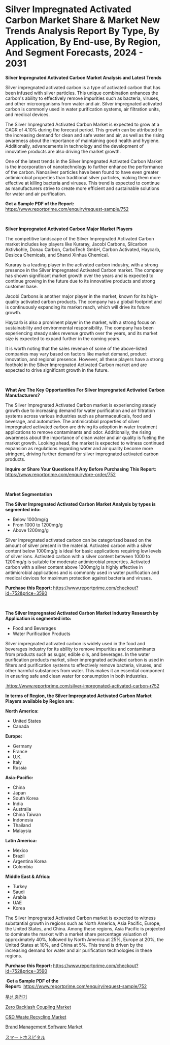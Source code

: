 <p><h1>Silver Impregnated Activated Carbon Market Share & Market New Trends Analysis Report By Type, By Application, By End-use, By Region, And Segment Forecasts, 2024 - 2031</h1></p><p><strong>Silver Impregnated Activated Carbon Market Analysis and Latest Trends</strong></p>
<p><p>Silver impregnated activated carbon is a type of activated carbon that has been infused with silver particles. This unique combination enhances the carbon's ability to effectively remove impurities such as bacteria, viruses, and other microorganisms from water and air. Silver impregnated activated carbon is commonly used in water purification systems, air filtration units, and medical devices.</p><p>The Silver Impregnated Activated Carbon Market is expected to grow at a CAGR of 4.10% during the forecast period. This growth can be attributed to the increasing demand for clean and safe water and air, as well as the rising awareness about the importance of maintaining good health and hygiene. Additionally, advancements in technology and the development of innovative products are also driving the market growth.</p><p>One of the latest trends in the Silver Impregnated Activated Carbon Market is the incorporation of nanotechnology to further enhance the performance of the carbon. Nanosilver particles have been found to have even greater antimicrobial properties than traditional silver particles, making them more effective at killing bacteria and viruses. This trend is expected to continue as manufacturers strive to create more efficient and sustainable solutions for water and air purification.</p></p>
<p><strong>Get a Sample PDF of the Report:&nbsp;</strong> <a href="https://www.reportprime.com/enquiry/request-sample/752">https://www.reportprime.com/enquiry/request-sample/752</a></p>
<p>&nbsp;</p>
<p><strong>Silver Impregnated Activated Carbon Major Market Players</strong></p>
<p><p>The competitive landscape of the Silver Impregnated Activated Carbon market includes key players like Kuraray, Jacobi Carbons, Silcarbon Aktivkohle, Donau Carbon, CarboTech GmbH, Carbon Activated, Haycarb, Desicca Chemicals, and Shanxi Xinhua Chemical.</p><p>Kuraray is a leading player in the activated carbon industry, with a strong presence in the Silver Impregnated Activated Carbon market. The company has shown significant market growth over the years and is expected to continue growing in the future due to its innovative products and strong customer base.</p><p>Jacobi Carbons is another major player in the market, known for its high-quality activated carbon products. The company has a global footprint and is continuously expanding its market reach, which will drive its future growth.</p><p>Haycarb is also a prominent player in the market, with a strong focus on sustainability and environmental responsibility. The company has been experiencing steady sales revenue growth over the years, and its market size is expected to expand further in the coming years.</p><p>It is worth noting that the sales revenue of some of the above-listed companies may vary based on factors like market demand, product innovation, and regional presence. However, all these players have a strong foothold in the Silver Impregnated Activated Carbon market and are expected to drive significant growth in the future.</p></p>
<p>&nbsp;</p>
<p><strong>What Are The Key Opportunities For Silver Impregnated Activated Carbon Manufacturers?</strong></p>
<p><p>The Silver Impregnated Activated Carbon market is experiencing steady growth due to increasing demand for water purification and air filtration systems across various industries such as pharmaceuticals, food and beverage, and automotive. The antimicrobial properties of silver impregnated activated carbon are driving its adoption in water treatment applications to remove contaminants and odor. Additionally, the rising awareness about the importance of clean water and air quality is fueling the market growth. Looking ahead, the market is expected to witness continued expansion as regulations regarding water and air quality become more stringent, driving further demand for silver impregnated activated carbon products.</p></p>
<p><strong>Inquire or Share Your Questions If Any Before Purchasing This Report:</strong> <a href="https://www.reportprime.com/enquiry/pre-order/752">https://www.reportprime.com/enquiry/pre-order/752</a></p>
<p>&nbsp;</p>
<p><strong>Market Segmentation</strong></p>
<p><strong>The Silver Impregnated Activated Carbon Market Analysis by types is segmented into:</strong></p>
<p><ul><li>Below 1000mg/g</li><li>From 1000 to 1200mg/g</li><li>Above 1200mg/g</li></ul></p>
<p><p>Silver impregnated activated carbon can be categorized based on the amount of silver present in the material. Activated carbon with a silver content below 1000mg/g is ideal for basic applications requiring low levels of silver ions. Activated carbon with a silver content between 1000 to 1200mg/g is suitable for moderate antimicrobial properties. Activated carbon with a silver content above 1200mg/g is highly effective in antimicrobial applications and is commonly used in water purification and medical devices for maximum protection against bacteria and viruses.</p></p>
<p><strong>Purchase this Report:&nbsp;</strong><a href="https://www.reportprime.com/checkout?id=752&price=3590">https://www.reportprime.com/checkout?id=752&price=3590</a></p>
<p>&nbsp;</p>
<p><strong>The Silver Impregnated Activated Carbon Market Industry Research by Application is segmented into:</strong></p>
<p><ul><li>Food and Beverages</li><li>Water Purification Products</li></ul></p>
<p><p>Silver impregnated activated carbon is widely used in the food and beverages industry for its ability to remove impurities and contaminants from products such as sugar, edible oils, and beverages. In the water purification products market, silver impregnated activated carbon is used in filters and purification systems to effectively remove bacteria, viruses, and other harmful substances from water. This makes it an essential component in ensuring safe and clean water for consumption in both industries.</p></p>
<p><a href="https://www.reportprime.com/silver-impregnated-activated-carbon-r752">&nbsp;https://www.reportprime.com/silver-impregnated-activated-carbon-r752</a></p>
<p><strong>In terms of Region, the Silver Impregnated Activated Carbon Market Players available by Region are:</strong></p>
<p>
    <p> <strong> North America: </strong>
        <ul>
            <li>United States</li>
            <li>Canada</li>
        </ul>
        </p> 
    <p> <strong> Europe: </strong>
        <ul>
            <li>Germany</li>
            <li>France</li>
            <li>U.K.</li>
            <li>Italy</li>
            <li>Russia</li>
        </ul>
        </p> 
    <p> <strong> Asia-Pacific: </strong>
        <ul>
            <li>China</li>
            <li>Japan</li>
            <li>South Korea</li>
            <li>India</li>
            <li>Australia</li>
            <li>China Taiwan</li>
            <li>Indonesia</li>
            <li>Thailand</li>
            <li>Malaysia</li>
        </ul>
        </p> 
    <p> <strong> Latin America: </strong>
        <ul>
            <li>Mexico</li>
            <li>Brazil</li>
            <li>Argentina Korea</li>
            <li>Colombia</li>
        </ul>
        </p> 
    <p> <strong> Middle East & Africa: </strong>
        <ul>
            <li>Turkey</li>
            <li>Saudi</li>
            <li>Arabia</li>
            <li>UAE</li>
            <li>Korea</li>
        </ul>
    </p>
    </p>
<p><p>The Silver Impregnated Activated Carbon market is expected to witness substantial growth in regions such as North America, Asia Pacific, Europe, the United States, and China. Among these regions, Asia Pacific is projected to dominate the market with a market share percentage valuation of approximately 40%, followed by North America at 25%, Europe at 20%, the United States at 10%, and China at 5%. This trend is driven by the increasing demand for water and air purification technologies in these regions.</p></p>
<p><strong>Purchase this Report: </strong><a href="https://www.reportprime.com/checkout?id=752&price=3590">https://www.reportprime.com/checkout?id=752&price=3590</a></p>
<p>&nbsp;<strong>Get a Sample PDF of the Report:&nbsp;&nbsp;</strong><a href="https://www.reportprime.com/enquiry/request-sample/752">https://www.reportprime.com/enquiry/request-sample/752</a></p>
<p><strong></strong></p>
<p><p><a href="https://medium.com/@edenger98079sgb/%EC%99%80%EC%9D%B4%EC%96%B4%EB%A6%AC%EC%8A%A4-%EC%B6%A9%EC%A0%84%EA%B8%B0-%EC%8B%9C%EC%9E%A5-%EA%B7%9C%EB%AA%A8-%EC%8B%9C%EC%9E%A5-%EC%84%B8%EB%B6%84%ED%99%94-%EC%8B%9C%EC%9E%A5-%ED%8A%B8%EB%A0%8C%EB%93%9C-%EB%B0%8F-%EC%84%B1%EC%9E%A5-%EB%B6%84%EC%84%9D-%EC%98%88%EC%B8%A1-2031%EB%85%84%EA%B9%8C%EC%A7%80-fef30834cd63">무선 충전기</a></p><p><a href="https://www.linkedin.com/pulse/global-zero-backlash-coupling-market-sector-types-applications-yi7df?trackingId=HWey22LoEQjRZ%2FIyNITuhg%3D%3D">Zero Backlash Coupling Market</a></p><p><a href="https://www.linkedin.com/pulse/campd-waste-recycling-market-global-regional-analysis-focus-df3xc">C&D Waste Recycling Market</a></p><p><a href="https://issuu.com/reportprime-2/docs/brand-management-software-market-size-2030.pptx">Brand Management Software Market</a></p><p><a href="https://medium.com/@austincooper525/%E3%82%B9%E3%83%9E%E3%83%BC%E3%83%88%E7%97%85%E9%99%A2%E5%B8%82%E5%A0%B4%E3%81%AE%E5%B1%95%E6%9C%9B%E3%81%A82024%E5%B9%B4%E3%81%8B%E3%82%892031%E5%B9%B4%E3%81%BE%E3%81%A7%E3%81%AE%E4%BA%88%E6%B8%AC-2d5473af6386">スマートホスピタル</a></p></p>